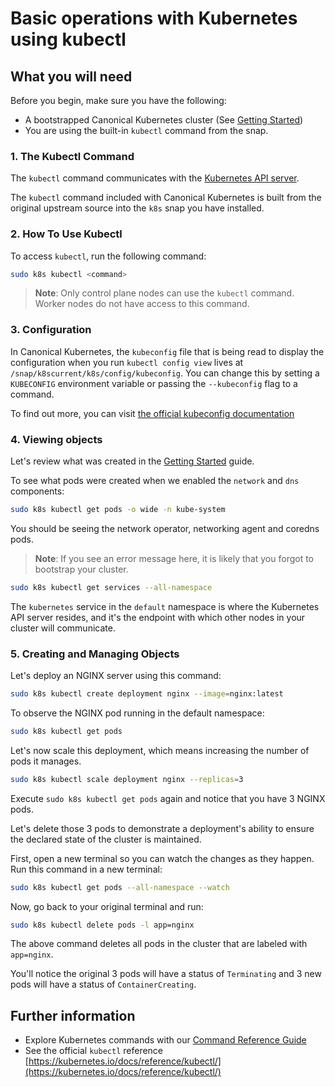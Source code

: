 # Basic operations with Kubernetes using kubectl

## What you will need

Before you begin, make sure you have the following:

- A bootstrapped Canonical Kubernetes cluster (See
  [Getting Started](https://github.com/canonical/k8s-snap/blob/main/docs/src/tutorial/getting-started.md))
- You are using the built-in `kubectl` command from the snap.

### 1. The Kubectl Command

The `kubectl` command communicates with the
[Kubernetes API server](https://kubernetes.io/docs/reference/command-line-tools-reference/kube-apiserver/).

The `kubectl` command included with Canonical Kubernetes is built from the
original upstream source into the `k8s` snap you have installed.

### 2. How To Use Kubectl

To access `kubectl`, run the following command:

```sh
sudo k8s kubectl <command>
```

> **Note**: Only control plane nodes can use the `kubectl` command. Worker
> nodes do not have access to this command.

### 3. Configuration

In Canonical Kubernetes, the `kubeconfig` file that is being read to display
the configuration when you run `kubectl config view` lives at
`/snap/k8scurrent/k8s/config/kubeconfig`. You can change this by setting a
`KUBECONFIG` environment variable or passing the `--kubeconfig` flag to a
command.

To find out more, you can visit
[the official kubeconfig documentation](https://kubernetes.io/docs/concepts/configuration/organize-cluster-access-kubeconfig/)

### 4. Viewing objects

Let's review what was created in the [Getting Started](getting-started.md)
guide.

To see what pods were created when we enabled the `network` and `dns`
components:

```sh
sudo k8s kubectl get pods -o wide -n kube-system
```

You should be seeing the network operator, networking agent and coredns pods.

> **Note**: If you see an error message here, it is likely that you forgot to
> bootstrap your cluster.

```sh
sudo k8s kubectl get services --all-namespace
```

The `kubernetes` service in the `default` namespace is where the Kubernetes API
server resides, and it's the endpoint with which other nodes in your cluster
will communicate.

### 5. Creating and Managing Objects

Let's deploy an NGINX server using this command:

```sh
sudo k8s kubectl create deployment nginx --image=nginx:latest
```

To observe the NGINX pod running in the default namespace:

```sh
sudo k8s kubectl get pods
```

Let's now scale this deployment, which means increasing the number of pods it
manages.

```sh
sudo k8s kubectl scale deployment nginx --replicas=3
```

Execute `sudo k8s kubectl get pods` again and notice that you have 3 NGINX
pods.

Let's delete those 3 pods to demonstrate a deployment's ability to ensure the
declared state of the cluster is maintained.

First, open a new terminal so you can watch the changes as they happen. Run
this command in a new terminal:

```sh
sudo k8s kubectl get pods --all-namespace --watch
```

Now, go back to your original terminal and run:

```sh
sudo k8s kubectl delete pods -l app=nginx
```

The above command deletes all pods in the cluster that are labeled with
`app=nginx`.

You'll notice the original 3 pods will have a status of `Terminating` and 3 new
pods will have a status of `ContainerCreating`.

## Further information

- Explore Kubernetes commands with our [Command Reference Guide](#TODO)
- See the official `kubectl` reference
  [https://kubernetes.io/docs/reference/kubectl/](https://kubernetes.io/docs/reference/kubectl/)
